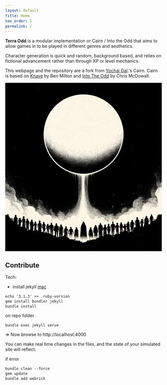 ```yaml
---
layout: default
title: Home
nav_order: 1
permalink: /
---
```


**Terra Odd** is a modular implementation or Cairn / Into the Odd that aims to allow games in to be played in different genres and aesthetics.

Character generation is quick and random, background based, and relies on fictional advancement rather than through XP or level mechanics. 

This webpage and the repository are a fork from [Yochai Gal](https://newschoolrevolution.com).'s Cairn.
Cairn is based on [Knave](https://www.drivethrurpg.com/product/250888/Knave) by Ben Milton and [Into The Odd](https://chrismcdee.itch.io/electric-bastionland) by Chris McDowall. 

<p></p>

![poster](img/poster.png)



## Contribute



Tech:

- install jekyll [mac](https://jekyllrb.com/docs/installation/macos/)

````
echo '3.1.3' >> .ruby-version
gem install bundler jekyll
bundle install

````

on repo folder


```
bundle exec jekyll serve
```
=> Now browse to http://localhost:4000

You can make real time changes in the files, and the state of your simulated site will reflect.

if error


```
bundle clean --force
gem update
bundle add webrick
```
